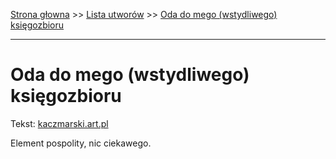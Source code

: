 [Strona głowna](../index.md) >> [Lista utworów](../list.md) >> [Oda do mego (wstydliwego) księgozbioru](377.md)

---

# Oda do mego (wstydliwego) księgozbioru

Tekst: [kaczmarski.art.pl](https://www.kaczmarski.art.pl/tworczosc/wiersze/oda-do-mego-wstydliwego-ksiegozbioru/)

Element pospolity, nic ciekawego.